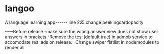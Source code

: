# langoo
A language learning app------
line 225 change peekingcardopacity

----Before release
-make sure the wrong answer view does not show user answers in brackets
-Remove the test (default true) in admob service to accomodate real ads on release.
-Change swiper flatlist in nodemodules to render all